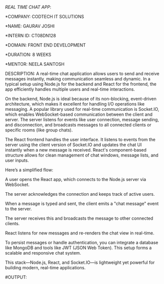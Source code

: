 *REAL TIME CHAT APP*:

*COMPANY: CODTECH IT SOLUTIONS

*NAME: GAURAV JOSHI

*INTERN ID: CT08DN128

*DOMAIN: FRONT END DEVELOPMENT

*DURATION: 8 WEEKS

*MENTOR: NEELA SANTOSH

DESCRIPTION: 
A real-time chat application allows users to send and receive messages instantly, making communication seamless and dynamic. In a typical setup using Node.js for the backend and React for the frontend, the app efficiently handles multiple users and real-time interactions.

On the backend, Node.js is ideal because of its non-blocking, event-driven architecture, which makes it excellent for handling I/O operations like messaging. A popular library used for real-time communication is Socket.IO, which enables WebSocket-based communication between the client and server. The server listens for events like user connection, message sending, and disconnection, and broadcasts messages to all connected clients or specific rooms (like group chats).

The React frontend handles the user interface. It listens to events from the server using the client version of Socket.IO and updates the chat UI instantly when a new message is received. React's component-based structure allows for clean management of chat windows, message lists, and user inputs.

Here’s a simplified flow:

A user opens the React app, which connects to the Node.js server via WebSocket.

The server acknowledges the connection and keeps track of active users.

When a message is typed and sent, the client emits a "chat message" event to the server.

The server receives this and broadcasts the message to other connected clients.

React listens for new messages and re-renders the chat view in real-time.

To persist messages or handle authentication, you can integrate a database like MongoDB and tools like JWT (JSON Web Token). This setup forms a scalable and responsive chat system.

This stack—Node.js, React, and Socket.IO—is lightweight yet powerful for building modern, real-time applications.

#OUTPUT:
